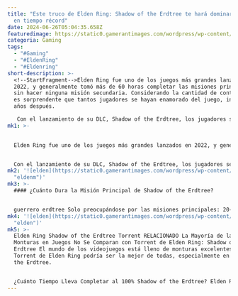```yaml
---
title: "Este truco de Elden Ring: Shadow of the Erdtree te hará dominar el juego
  en tiempo récord"
date: 2024-06-26T05:04:35.658Z
featuredimage: https://static0.gamerantimages.com/wordpress/wp-content/uploads/2022/03/elden-ring-intended-route-guide.jpg?q=70&fit=contain&w=1140&h=&dpr=1
categoria: Gaming
tags:
  - "#Gaming"
  - "#EldenRing"
  - "#Eldenring"
short-description: >-
  <!--StartFragment-->Elden Ring fue uno de los juegos más grandes lanzados en
  2022, y generalmente tomó más de 60 horas completar las misiones principales
  sin hacer ninguna misión secundaria. Considerando la cantidad de contenido, no
  es sorprendente que tantos jugadores se hayan enamorado del juego, incluso
  años después.

   Con el lanzamiento de su DLC, Shadow of the Erdtree, los jugadores se han estado preguntando cuánto tiempo llevará completar el DLC. Cuenta con una nueva área, una nueva historia y nuevas líneas de misión para completar, lo que también llevará tiempo. Aquí tienes un desglose de cuánto tiempo tomará
mk1: >-
  

  Elden Ring fue uno de los juegos más grandes lanzados en 2022, y generalmente tomó más de 60 horas completar las misiones principales sin hacer ninguna misión secundaria. Considerando la cantidad de contenido, no es sorprendente que tantos jugadores se hayan enamorado del juego, incluso años después.


  Con el lanzamiento de su DLC, Shadow of the Erdtree, los jugadores se han estado preguntando cuánto tiempo llevará completar el DLC. Cuenta con una nueva área, una nueva historia y nuevas líneas de misión para completar, lo que también llevará tiempo. Aquí tienes un desglose de cuánto tiempo tomará c
mk2: '![elden](https://static0.gamerantimages.com/wordpress/wp-content/uploads/2022/02/elden-ring-highest-rated-games-ever-erdtree.jpg?q=70&fit=crop&w=1500&dpr=1
  "eldenm")'
mk3: >-
  #### ¿Cuánto Dura la Misión Principal de Shadow of the Erdtree? 


  guerrero erdtree Solo preocupándose por las misiones principales: 20-25 horas La línea de misiones principal dentro de Shadow of the Erdtree parece llevar a los jugadores de 20 a 25 horas para completarla, dependiendo de si se apresuran o juegan sin prisa, sin preocuparse por el tiempo de finalización. Sin embargo, esto puede depender completamente de los estilos de juego, por lo que los jugadores que tienden a deambular por el mundo del juego pueden encontrar que tardan más en terminar el juego, incluso si solo se enfocan en la línea de misiones principal. Además, el hecho de que los jugadores estén jugando en New Game Plus o no también puede influir en cuánto tiempo lleva completar la misión principal.
mk4: '![elden](https://static0.gamerantimages.com/wordpress/wp-content/uploads/2021/08/Elden-Ring-Erdtree-Game-Of-Thrones-Weirwood-Tree.jpg?q=70&fit=crop&w=1500&dpr=1
  "elden")'
mk5: >-
  Elden Ring Shadow of the Erdtree Torrent RELACIONADO La Mayoría de las
  Monturas en Juegos No Se Comparan con Torrent de Elden Ring: Shadow of the
  Erdtree El mundo de los videojuegos está lleno de monturas excelentes, pero
  Torrent de Elden Ring podría ser la mejor de todas, especialmente en Shadow of
  the Erdtree.


  ¿Cuánto Tiempo Lleva Completar al 100% Shadow of the Erdtree? Elden Ring Erdtree Juego de Tronos Árbol Weirwood Completando todo lo que el DLC tiene para ofrecer: 40-45 horas Una cosa que a algunos jugadores les gusta hacer es ver y hacer todo lo que los juegos les ofrecen antes de dejarlos. Shadow of the Erdtree añadió una gran cantidad de nuevas áreas (los jugadores entrarán en la Tierra de las Sombras), misiones, armas, mecánicas, mejoras y mucho más. Con la adición de todo este contenido, obtener el 100% en el juego llevará mucho más tiempo que solo completar la misión principal. De hecho, hay tantas áreas ocultas en el juego que los jugadores podrían pasar innumerables horas tratando de encontrarlas (como el área conocida como la Tumba Oculta de Charo). Nuevamente, este tiempo varía según los estilos de juego y New Game Plus. Sin embargo, parece que toma alrededor de 40-45 horas ver realmente todo lo que el DLC tiene para ofrecer y alcanzar ese 100% de finalización.
---
```

